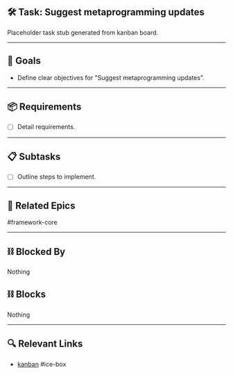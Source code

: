 ## 🛠️ Task: Suggest metaprogramming updates

Placeholder task stub generated from kanban board.

---

## 🎯 Goals

- Define clear objectives for "Suggest metaprogramming updates".

---

## 📦 Requirements

- [ ] Detail requirements.

---

## 📋 Subtasks

- [ ] Outline steps to implement.

---

## 🔗 Related Epics

#framework-core

---

## ⛓️ Blocked By

Nothing

## ⛓️ Blocks

Nothing

---

## 🔍 Relevant Links

- [kanban](../boards/kanban.md)
#ice-box
